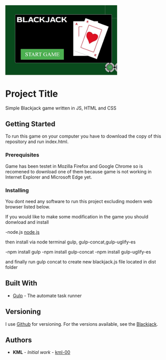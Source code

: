 <img src="https://raw.githubusercontent.com/kml-00/blackjack/master/assets/black_jack.jpg" width="350" title="blackjack game image">

# Project Title

Simple Blackjack game written in JS, HTML and CSS

## Getting Started

To run this game on your computer you have to download the copy of this repository and run index.html. 


### Prerequisites

Game has been testet in Mozilla Firefox and Google Chrome so is recomened to download one of them because game is not working in Internet Explorer and Microsoft Edge yet. 


### Installing

You dont need any software to run this project excluding modern web browser listed below. 

If you would like to make some modification in the game you should donwload and install 

-node.js [node.js](https://nodejs.org/en/download/)

 then install via node terminal gulp, gulp-concat,gulp-uglify-es

 -npm install gulp
 -npm install gulp-concat
 -npm install gulp-uglify-es

and finally run gulp concat to create new blackjack.js file located in dist folder 

## Built With

* [Gulp](https://gulpjs.com/) - The automate task runner 


## Versioning

I use [Github](https://github.com) for versioning. For the versions available, see the [Blackjack](https://github.com/kml-00/blackjack). 

## Authors

* **KML** - *Initial work* - [kml-00](https://github.com/kml-00)






